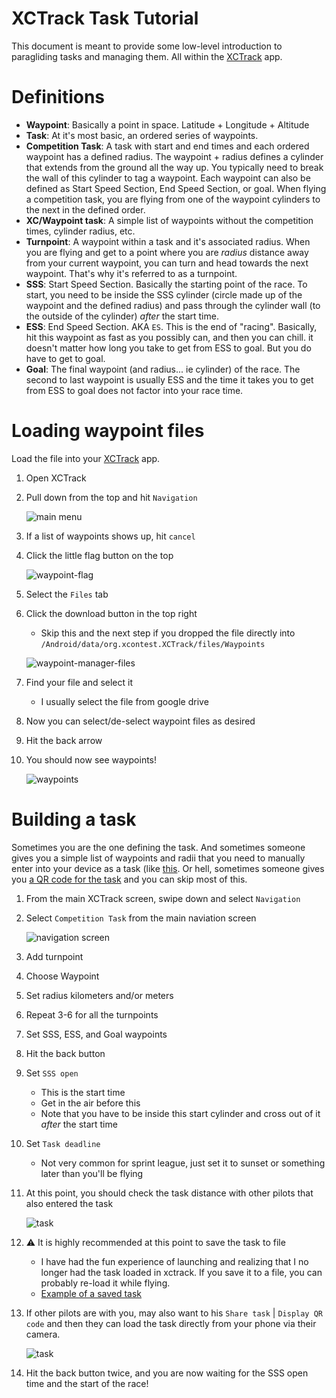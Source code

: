 # XCTrack Task Tutorial

This document is meant to provide some low-level introduction to paragliding tasks and managing them. All within
the [XCTrack](https://xctrack.org/) app.

# Definitions

- **Waypoint**: Basically a point in space. Latitude + Longitude + Altitude
- **Task**: At it's most basic, an ordered series of waypoints.
- **Competition Task**: A task with start and end times and each ordered waypoint has a defined radius. The waypoint + radius
  defines a cylinder that extends from the ground all the way up. You typically need to break the wall of this cylinder
  to tag a waypoint. Each waypoint can also be defined as Start Speed Section, End Speed Section, or goal. When flying a
  competition task, you are flying from one of the waypoint cylinders to the next in the defined order.
- **XC/Waypoint task**: A simple list of waypoints without the competition times, cylinder radius, etc.
- **Turnpoint**: A waypoint within a task and it's associated radius. When you are flying and get to a point where you
  are _radius_ distance away from your current waypoint, you can turn and head towards the next waypoint. That's why
  it's referred to as a turnpoint.
- **SSS**: Start Speed Section. Basically the starting point of the race. To start, you need to be inside the SSS
  cylinder (circle made up of the waypoint and the defined radius) and pass through the cylinder wall (to the outside of
  the cylinder) _after_ the start time.
- **ESS**: End Speed Section. AKA `ES`. This is the end of "racing". Basically, hit this waypoint as fast as you
  possibly can, and then you can chill. it doesn't matter how long you take to get from ESS to goal. But you do have to
  get to goal.
- **Goal**: The final waypoint (and radius... ie cylinder) of the race. The second to last waypoint is usually ESS and
  the time it takes you to get from ESS to goal does not factor into your race time.

# Loading waypoint files

Load the file into your [XCTrack](https://xctrack.org/) app.

1. Open XCTrack
2. Pull down from the top and hit `Navigation`

   ![main menu](../docs/screenshots/main-menu.png)

3. If a list of waypoints shows up, hit `cancel`
4. Click the little flag button on the top

   ![waypoint-flag](../docs/screenshots/navigation.png)

5. Select the `Files` tab
6. Click the download button in the top right
    - Skip this and the next step if you dropped the file directly into
      `/Android/data/org.xcontest.XCTrack/files/Waypoints`

   ![waypoint-manager-files](../docs/screenshots/waypoint-manager-files.png)

7. Find your file and select it
    - I usually select the file from google drive
8. Now you can select/de-select waypoint files as desired
9. Hit the back arrow
10. You should now see waypoints!

    ![waypoints](../docs/screenshots/waypoint-navigation-waypoints.png)

# Building a task

Sometimes you are the one defining the task. And sometimes someone gives you a simple list of waypoints and radii that
you need to manually enter into your device as a task (like [this](../sites/sandcity/sand-city-task-1.txt). Or hell,
sometimes
someone gives you [a QR code for the task](screenshots/sand-city-task-1-QR-code.png) and you can skip most of this.

1. From the main XCTrack screen, swipe down and select `Navigation`
2. Select `Competition Task` from the main naviation screen

   ![navigation screen](../docs/screenshots/navigation.png)

3. Add turnpoint
4. Choose Waypoint
5. Set radius kilometers and/or meters
6. Repeat 3-6 for all the turnpoints
7. Set SSS, ESS, and Goal waypoints
8. Hit the back button
9. Set `SSS open`
    - This is the start time
    - Get in the air before this
    - Note that you have to be inside this start cylinder and cross out of it _after_ the start time
10. Set `Task deadline`
    - Not very common for sprint league, just set it to sunset or something later than you'll be flying
11. At this point, you should check the task distance with other pilots that also entered the task

    ![task](../docs/screenshots/sand-city-task-1.png)

12. :warning: It is highly recommended at this point to save the task to file
    - I have had the fun experience of launching and realizing that I no longer had the task loaded in xctrack. If you
      save it to a file, you can probably re-load it while flying.
    - [Example of a saved task](../sites/sandcity/sand-city-task-1.xctsk)
13. If other pilots are with you, may also want to his `Share task` | `Display QR code` and then they can load the task
    directly from your phone via their camera.

    ![task](../docs/screenshots/sand-city-task-1-QR-code.png)

14. Hit the back button twice, and you are now waiting for the SSS open time and the start of the race!
